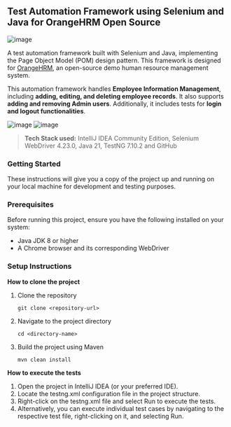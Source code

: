 ## Test Automation Framework using Selenium and Java for OrangeHRM Open Source

  ![image](https://github.com/user-attachments/assets/b159afcf-07a9-4955-a31f-8afca6b6ebe0)

  A test automation framework built with Selenium and Java, implementing the Page Object Model (POM) design pattern. 
  This framework is designed for [OrangeHRM](https://opensource-demo.orangehrmlive.com/web/index.php/auth/login), an open-source demo human resource management system.
  
  This automation framework handles **Employee Information Management**, including **adding, editing, and deleting employee records**. 
  It also supports **adding and removing Admin users**. Additionally, it includes tests for **login and logout functionalities**.

  ![image](https://github.com/user-attachments/assets/a49d2491-9fc5-4960-8df5-bd9f33f403c6)
  ![image](https://github.com/user-attachments/assets/28955411-7ddb-4222-b45c-8be7143b136d)
  
  > **Tech Stack used:** IntelliJ IDEA Community Edition, Selenium WebDriver 4.23.0, Java 21, TestNG 7.10.2 and GitHub
   
### Getting Started

  These instructions will give you a copy of the project up and running on
  your local machine for development and testing purposes. 

### Prerequisites

  Before running this project, ensure you have the following installed on your system:
  - Java JDK 8 or higher
  - A Chrome browser and its corresponding WebDriver


### Setup Instructions

  **How to clone the project**
  1. Clone the repository
  
      `git clone <repository-url>`
  3. Navigate to the project directory
  
      `cd <directory-name>`
  5. Build the project using Maven
  
      `mvn clean install`
  
  **How to execute the tests**
  1. Open the project in IntelliJ IDEA (or your preferred IDE).
  2. Locate the testng.xml configuration file in the project structure.
  3. Right-click on the testng.xml file and select Run to execute the tests.
  4. Alternatively, you can execute individual test cases by navigating to the respective test file, right-clicking on it, and selecting Run.
